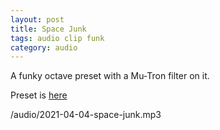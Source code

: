 ```yaml
---
layout: post
title: Space Junk
tags: audio clip funk
category: audio
---
```


A funky octave preset with a Mu-Tron filter on it.

Preset is [here](https://axechange.fractalaudio.com/detail.php?preset=8796)

/audio/2021-04-04-space-junk.mp3
